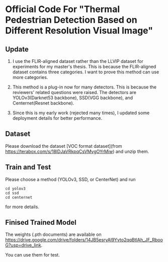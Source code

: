 # Official Code For "Thermal Pedestrian Detection Based on Different Resolution Visual Image"

## Update

1. I use the FLIR-aligned dataset rather than the LLVIP dataset for experiments for my master's thesis. This is because the FLIR-aligned dataset contains three categories. I want to prove this method can use more categories.

2. This method is a plug-in now for many detectors. This is because the reviewers' related questions were raised. The detectors are YOLOv3(Darknet53 backbone), SSD(VGG backbone), and Centernet(Resnet backbone).

3. Since this is my early work (rejected many times), I updated some deployment details for better performance.

## Dataset

Please download the dataset [VOC format dataset](from https://terabox.com/s/18lDJaVRkpqCsVMvgOYrMiw) and unzip them.

## Train and Test

Please choose a method (YOLOv3, SSD, or CenterNet) and run 

```
cd yolov3
cd ssd
cd centernet
```
for more details.

## Finised Trained Model

The weights (.pth documents) are available on https://drive.google.com/drive/folders/14JB5esryAl9Yvto2qqBtlAh_JF_RbooG?usp=drive_link.

You can use them for test.
